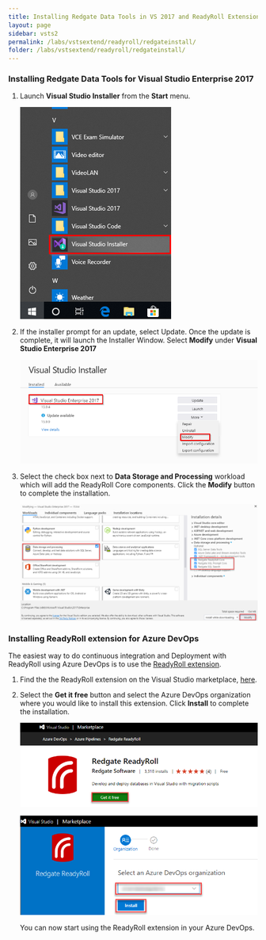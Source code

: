 ```yaml
---
title: Installing Redgate Data Tools in VS 2017 and ReadyRoll Extension for Azure DevOps
layout: page
sidebar: vsts2
permalink: /labs/vstsextend/readyroll/redgateinstall/
folder: /labs/vstsextend/readyroll/redgateinstall/
---
```


### Installing Redgate Data Tools for Visual Studio Enterprise 2017

1. Launch **Visual Studio Installer** from the **Start** menu.
   
     ![](images/vsinstaller.png)

1. If the installer prompt for an update, select Update. Once the update is complete, it will launch the Installer Window. Select **Modify** under **Visual Studio Enterprise 2017**

   ![](images/modifyvs.png)

1. Select the check box next to **Data Storage and Processing** workload which will add the ReadyRoll Core components. Click the **Modify** button to complete the installation.

    ![](images/datatools.png)


### Installing ReadyRoll extension for Azure DevOps

The easiest way to do continuous integration and Deployment with ReadyRoll using Azure DevOps is to use the [ReadyRoll extension](https://marketplace.visualstudio.com/items?itemName=redgatesoftware.redgate-readyroll).

1. Find the the ReadyRoll extension on the Visual Studio marketplace, [here](https://marketplace.visualstudio.com/items?itemName=redgatesoftware.redgate-readyroll).

1. Select the **Get it free** button and select the Azure DevOps organization where you would like to install this extension. Click **Install** to complete the installation.

     ![](images/redgateextension.png)

     ![](images/extensioninstall.png)

     You can now start using the ReadyRoll extension in your Azure DevOps.